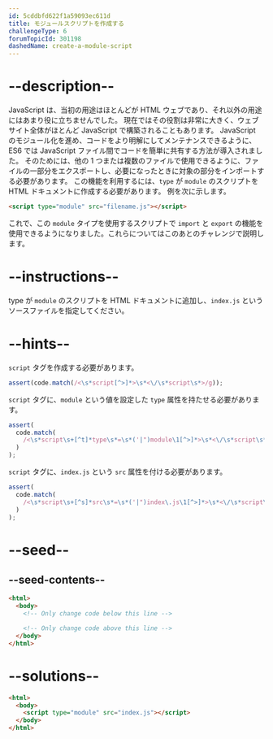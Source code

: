```yaml
---
id: 5cddbfd622f1a59093ec611d
title: モジュールスクリプトを作成する
challengeType: 6
forumTopicId: 301198
dashedName: create-a-module-script
---
```


# --description--

JavaScript は、当初の用途はほとんどが HTML ウェブであり、それ以外の用途にはあまり役に立ちませんでした。 現在ではその役割は非常に大きく、ウェブサイト全体がほとんど JavaScript で構築されることもあります。 JavaScript のモジュール化を進め、コードをより明解にしてメンテナンスできるように、ES6 では JavaScript ファイル間でコードを簡単に共有する方法が導入されました。 そのためには、他の 1 つまたは複数のファイルで使用できるように、ファイルの一部分をエクスポートし、必要になったときに対象の部分をインポートする必要があります。 この機能を利用するには、`type` が `module` のスクリプトを HTML ドキュメントに作成する必要があります。 例を次に示します。

```html
<script type="module" src="filename.js"></script>
```

これで、この `module` タイプを使用するスクリプトで `import` と `export` の機能を使用できるようになりました。これらについてはこのあとのチャレンジで説明します。

# --instructions--

type が `module` のスクリプトを HTML ドキュメントに追加し、`index.js` というソースファイルを指定してください。

# --hints--

`script` タグを作成する必要があります。

```js
assert(code.match(/<\s*script[^>]*>\s*<\/\s*script\s*>/g));
```

`script` タグに、`module` という値を設定した `type` 属性を持たせる必要があります。

```js
assert(
  code.match(
    /<\s*script\s+[^t]*type\s*=\s*('|")module\1[^>]*>\s*<\/\s*script\s*>/g
  )
);
```

`script` タグに、`index.js` という `src` 属性を付ける必要があります。

```js
assert(
  code.match(
    /<\s*script\s+[^s]*src\s*=\s*('|")index\.js\1[^>]*>\s*<\/\s*script\s*>/g
  )
);
```

# --seed--

## --seed-contents--

```html
<html>
  <body>
    <!-- Only change code below this line -->

    <!-- Only change code above this line -->
  </body>
</html>
```

# --solutions--

```html
<html>
  <body>
    <script type="module" src="index.js"></script>
  </body>
</html>
```
